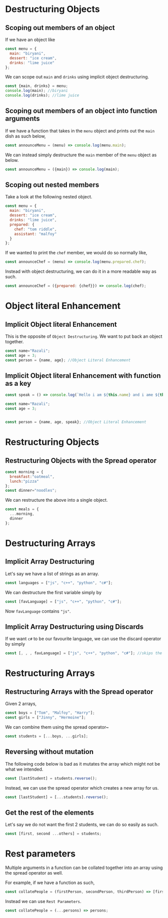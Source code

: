 # Destructuring Objects

## Scoping out members of an object

If we have an object like

```js
const menu = {
  main: "biryani",
  dessert: "ice cream",
  drinks: "lime juice"
};
```

We can scope out `main` and `drinks` using implicit object destructuring.

```js
const {main, drinks} = menu;
console.log(main); //biryani
console.log(drinks); //lime juice
```


## Scoping out members of an object into function arguments

If we have a function that takes in the `menu` object and prints out the `main` dish as such below,
```js
const announceMenu = (menu) => console.log(menu.main);
```
We can instead simply destructure the `main` member of the `menu` object as below.

```js
const announceMenu = ({main}) => console.log(main);
```

## Scoping out nested members

Take a look at the following nested object.

```js
const menu = {
  main: "biryani",
  dessert: "ice cream",
  drinks: "lime juice",
  prepared: {
    chef: "tom riddle",
    assistant: "malfoy"
  }
};
```
If we wanted to print the `chef` member, we would do so normally like,

```js
const announceChef = (menu) => console.log(menu.prepared.chef);
```

Instead with object destructuring, we can do it in a more readable way as such.

```js
const announceChef = ({prepared: {chef}}) => console.log(chef);
```
# Object literal Enhancement

## Implicit Object literal Enhancement

This is the opposite of `Object Destructuring`. We want to put back an object together.

```js
const name="Razali";
const age = 3;
const person = {name, age}; //Object Literal Enhancement
```

## Implicit Object literal Enhancement with function as a key

```js
const speak = () => console.log(`Hello i am ${this.name} and i ame ${this.age} years old!`); //name and age need not exist at this point

const name="Razali";
const age = 3;


const person = {name, age, speak}; //Object Literal Enhancement
```


# Restructuring Objects

## Restructuring Objects with the Spread operator

```js
const morning = {
  breakfast:"oatmeal",
  lunch:"pizza"
};
const dinner="noodles";
```
We can restructure the above into a single object.

```js
const meals = {
  ...morning, 
  dinner
};
```

# Destructuring Arrays

## Implicit Array Destructuring

Let's say we have a list of strings as an array.

```js
const languages = ["js", "c++", "python", "c#"];
```

We can destructure the first variable simply by

```js
const [favLanguage] = ["js", "c++", "python", "c#"];
```

Now `favLanguage` contains `"js"`.

## Implicit Array Destructuring using Discards

If we want `c#` to be our favourite language, we can use the discard operator by simply

```js
const [, , , favLanguage] = ["js", "c++", "python", "c#"]; //skips the first 3 elements and stores the next element into favLanguage
```

# Restructuring Arrays

## Restructuring Arrays with the Spread operator
Given 2 arrays,
```js
const boys = ["Tom", "Malfoy", "Harry"];
const girls = ["Jinny", "Hermoine"];
```
We can combine them using the spread operator~
```js
const students = [...boys, ...girls];
```

## Reversing without mutation

The following code below is bad as it mutates the array which might not be what we intended.
```js
const [lastStudent] = students.reverse();
```

Instead, we can use the spread operator which creates a new array for us.

```js
const [lastStudent] = [...students].reverse();
```

## Get the rest of the elements
Let's say we do not want the first 2 students, we can do so easily as such.

```js
const [first, second ...others] = students; 
```


# Rest parameters
Multiple arguments in a function can be collated together into an array using the spread operator as well.

For example, if we have a function as such,

```js
const collatePeople = (firstPerson, secondPerson, thirdPerson) => [firstPerson, secondPerson, thirdPerson];
```
Instead we can use `Rest Parameters`.

```js
const collatePeople = (...persons) => persons;
```
